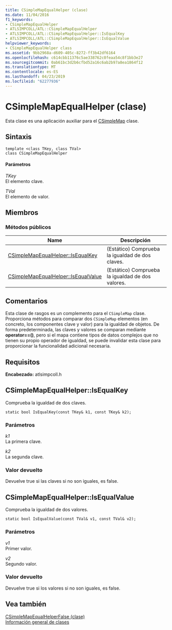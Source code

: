 ```yaml
---
title: CSimpleMapEqualHelper (clase)
ms.date: 11/04/2016
f1_keywords:
- CSimpleMapEqualHelper
- ATLSIMPCOLL/ATL::CSimpleMapEqualHelper
- ATLSIMPCOLL/ATL::CSimpleMapEqualHelper::IsEqualKey
- ATLSIMPCOLL/ATL::CSimpleMapEqualHelper::IsEqualValue
helpviewer_keywords:
- CSimpleMapEqualHelper class
ms.assetid: 9bb2968a-d609-405c-8272-ff3b42df6164
ms.openlocfilehash: c614cbb11376c5ae338762c0feaa54c8f1bb3e27
ms.sourcegitcommit: 0ab61bc3d2b6cfbd52a16c6ab2b97a8ea1864f12
ms.translationtype: MT
ms.contentlocale: es-ES
ms.lasthandoff: 04/23/2019
ms.locfileid: "62277936"
---
```

# <a name="csimplemapequalhelper-class"></a>CSimpleMapEqualHelper (clase)

Esta clase es una aplicación auxiliar para el [CSimpleMap](../../atl/reference/csimplemap-class.md) clase.

## <a name="syntax"></a>Sintaxis

```
template <class TKey, class TVal>
class CSimpleMapEqualHelper
```

#### <a name="parameters"></a>Parámetros

*TKey*<br/>
El elemento clave.

*TVal*<br/>
El elemento de valor.

## <a name="members"></a>Miembros

### <a name="public-methods"></a>Métodos públicos

|Name|Descripción|
|----------|-----------------|
|[CSimpleMapEqualHelper::IsEqualKey](#isequalkey)|(Estático) Comprueba la igualdad de dos claves.|
|[CSimpleMapEqualHelper::IsEqualValue](#isequalvalue)|(Estático) Comprueba la igualdad de dos valores.|

## <a name="remarks"></a>Comentarios

Esta clase de rasgos es un complemento para el `CSimpleMap` clase. Proporciona métodos para comparar dos `CSimpleMap` elementos (en concreto, los componentes clave y valor) para la igualdad de objetos. De forma predeterminada, las claves y valores se comparan mediante **operator==()**, pero si el mapa contiene tipos de datos complejos que no tienen su propio operador de igualdad, se puede invalidar esta clase para proporcionar la funcionalidad adicional necesaria.

## <a name="requirements"></a>Requisitos

**Encabezado:** atlsimpcoll.h

##  <a name="isequalkey"></a>  CSimpleMapEqualHelper::IsEqualKey

Comprueba la igualdad de dos claves.

```
static bool IsEqualKey(const TKey& k1, const TKey& k2);
```

### <a name="parameters"></a>Parámetros

*k1*<br/>
La primera clave.

*k2*<br/>
La segunda clave.

### <a name="return-value"></a>Valor devuelto

Devuelve true si las claves si no son iguales, es false.

##  <a name="isequalvalue"></a>  CSimpleMapEqualHelper::IsEqualValue

Comprueba la igualdad de dos valores.

```
static bool IsEqualValue(const TVal& v1, const TVal& v2);
```

### <a name="parameters"></a>Parámetros

*v1*<br/>
Primer valor.

*v2*<br/>
Segundo valor.

### <a name="return-value"></a>Valor devuelto

Devuelve true si los valores si no son iguales, es false.

## <a name="see-also"></a>Vea también

[CSimpleMapEqualHelperFalse (clase)](../../atl/reference/csimplemapequalhelperfalse-class.md)<br/>
[Información general de clases](../../atl/atl-class-overview.md)
